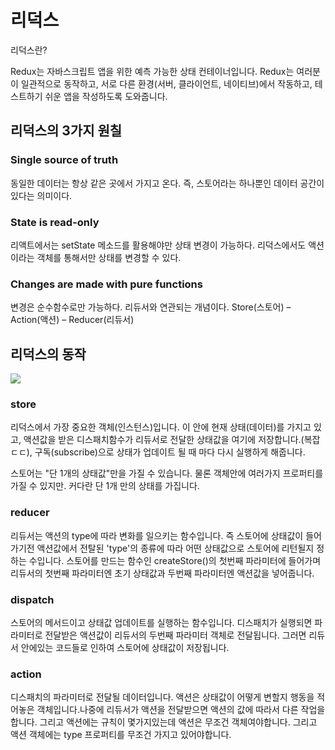 # 리덕스

리덕스란?

Redux는 자바스크립트 앱을 위한 예측 가능한 상태 컨테이너입니다. Redux는 여러분이 일관적으로 동작하고, 서로 다른 환경(서버, 클라이언트, 네이티브)에서 작동하고, 테스트하기 쉬운 앱을 작성하도록 도와줍니다.

## 리덕스의 3가지 원칠

### Single source of truth

동일한 데이터는 항상 같은 곳에서 가지고 온다.
즉, 스토어라는 하나뿐인 데이터 공간이 있다는 의미이다.

### State is read-only

리액트에서는 setState 메소드를 활용해야만 상태 변경이 가능하다.
리덕스에서도 액션이라는 객체를 통해서만 상태를 변경할 수 있다.

### Changes are made with pure functions

변경은 순수함수로만 가능하다.
리듀서와 연관되는 개념이다.
Store(스토어) – Action(액션) – Reducer(리듀서)

## 리덕스의 동작

<img src="https://i0.wp.com/hanamon.kr/wp-content/uploads/2021/07/%E1%84%85%E1%85%B5%E1%84%83%E1%85%A5%E1%86%A8%E1%84%89%E1%85%B3-%E1%84%89%E1%85%A1%E1%86%BC%E1%84%90%E1%85%A2%E1%84%80%E1%85%AA%E1%86%AB%E1%84%85%E1%85%B5-%E1%84%83%E1%85%A1%E1%86%AB%E1%84%80%E1%85%A8.png?w=919&ssl=1" />

### store

리덕스에서 가장 중요한 객체(인스턴스)입니다. 이 안에 현재 상태(데이터)를 가지고 있고, 액션값을 받은 디스패치함수가 리듀서로 전달한 상태값을 여기에 저장합니다.(복잡ㄷㄷ), 구독(subscribe)으로 상태가 업데이트 될 때 마다 다시 실행하게 해줍니다.

스토어는 "단 1개의 상태값"만을 가질 수 있습니다. 물론 객체안에 여러가지 프로퍼티를 가질 수 있지만. 커다란 단 1개 만의 상태를 가집니다.

### reducer

리듀서는 액션의 type에 따라 변화를 일으키는 함수입니다. 즉 스토어에 상태값이 들어가기전 액션값에서 전탈된 'type'의 종류에 따라 어떤 상태값으로 스토어에 리턴될지 정하는 수입니다. 스토어를 만드는 함수인 createStore()의 첫번째 파라미터에 들어가며 리듀서의 첫번째 파라미터엔 초기 상태값과 두번째 파라미터엔 액션값을 넣어줍니다.

### dispatch

스토어의 메서드이고 상태값 업데이트를 실행하는 함수입니다. 디스패치가 실행되면 파라미터로 전달받은 액션값이 리듀서의 두번째 파라미터 객체로 전달됩니다. 그러면 리듀서 안에있는 코드들로 인하여 스토어에 상태값이 저장됩니다.

### action

디스패치의 파라미터로 전달될 데이터입니다. 액션은 상태값이 어떻게 변할지 행동을 적어놓은 객체입니다.나중에 리듀서가 액션을 전달받으면 액션의 값에 따라서 다른 작업을 합니다. 그리고 액션에는 규칙이 몇가지있는데 액션은 무조건 객체여야합니다. 그리고 액션 객체에는 type 프로퍼티를 무조건 가지고 있어야합니다.
